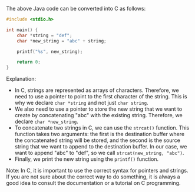 The above Java code can be converted into C as follows:
```C
#include <stdio.h>

int main() {
    char *string = "def";
    char *new_string = "abc" + string;

    printf("%s", new_string);

    return 0;
}
```
Explanation:

* In C, strings are represented as arrays of characters. Therefore, we need to use a pointer to point to the first character of the string. This is why we declare `char *string` and not just `char string`.
* We also need to use a pointer to store the new string that we want to create by concatenating "abc" with the existing string. Therefore, we declare `char *new_string`.
* To concatenate two strings in C, we can use the `strcat()` function. This function takes two arguments: the first is the destination buffer where the concatenated string will be stored, and the second is the source string that we want to append to the destination buffer. In our case, we want to append "abc" to "def", so we call `strcat(new_string, "abc")`.
* Finally, we print the new string using the `printf()` function.

Note: In C, it is important to use the correct syntax for pointers and strings. If you are not sure about the correct way to do something, it is always a good idea to consult the documentation or a tutorial on C programming.
